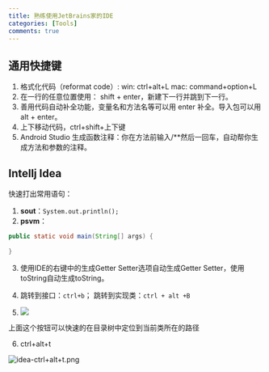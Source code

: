 ```yaml
---
title: 熟练使用JetBrains家的IDE
categories: [Tools]
comments: true
---
```


## 通用快捷键

1. 格式化代码（reformat code）:
win: ctrl+alt+L
mac: command+option+L
2. 在一行的任意位置使用： shift + enter，新建下一行并跳到下一行。
3. 善用代码自动补全功能，变量名和方法名等可以用 enter 补全。导入包可以用 alt + enter。
4. 上下移动代码，ctrl+shift+上下键
5. Android Studio 生成函数注释：你在方法前输入/**然后一回车，自动帮你生成方法和参数的注释。

<!-- more -->

## Intellj Idea

快速打出常用语句：

1. **sout**：`System.out.println();`
2. **psvm**：
```java
public static void main(String[] args) {
        
}
```

3. 使用IDE的右键中的生成Getter Setter选项自动生成Getter Setter，使用toString自动生成toString。

4. 跳转到接口：`ctrl+b`； 跳转到实现类：`ctrl + alt +B`

5. ![](../../../../images/2018/idea图解.png)

上面这个按钮可以快速的在目录树中定位到当前类所在的路径

6. ctrl+alt+t

![idea-ctrl+alt+t.png](../../../../images/2018/idea-ctrl+alt+t.png)


